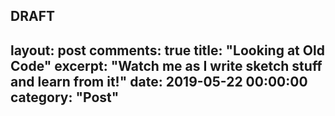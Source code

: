 DRAFT
---
layout: post
comments: true
title:  "Looking at Old Code"
excerpt: "Watch me as I write sketch stuff and learn from it!"
date:   2019-05-22 00:00:00
category: "Post"
---
